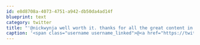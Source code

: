 ```yaml
---
id: e8d8708a-4073-4751-a942-db50da4ad14f
blueprint: text
category: twitter
title: "'@nickwynja well worth it. thanks for all the great content in 2012"
caption: '<span class="username username_linked">@<a href="https://twitter.com/nickwynja" title="Nick Wynja">nickwynja</a></span> well worth it. thanks for all the great content in 2012'
---
```

